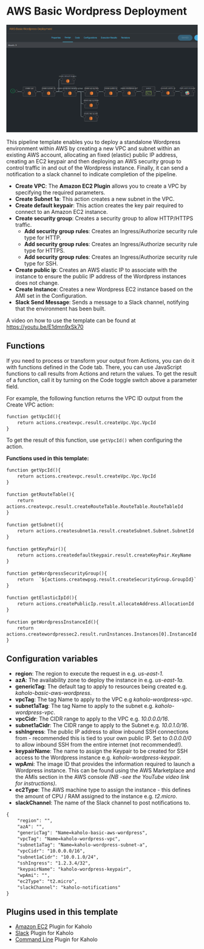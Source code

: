 # AWS Basic Wordpress Deployment

![AWS-Basic-Wordpress-Deployment](/AWS-Basic-Wordpress-Deployment/aws-basic-wordpress-deployment.png)

This pipeline template enables you to deploy a standalone Wordpress environment within AWS by creating a new VPC and subnet within an existing AWS account, allocating an fixed (elastic) public IP address, creating an EC2 keypair and then deploying an AWS security group to control traffic in and out of the Wordpress instance. Finally, it can send a notification to a slack channel to indicate completion of the pipeline.

* **Create VPC**: The **Amazon EC2 Plugin** allows you to create a VPC by specifying the required parameters.
* **Create Subnet 1a**: This action creates a new subnet in the VPC.
* **Create default keypair**: This action creates the key pair required to connect to an Amazon EC2 instance.
* **Create security group**: Creates a security group to allow HTTP/HTTPS traffic.
    * **Add security group rules**: Creates an Ingress/Authorize security rule type for HTTP.
    * **Add security group rules**: Creates an Ingress/Authorize security rule type for HTTPS.
    * **Add security group rules**: Creates an Ingress/Authorize security rule type for SSH.
* **Create public ip**: Creates an AWS elastic IP to associate with the instance to ensure the public IP address of the Wordpress instances does not change.
* **Create Instance**: Creates a new Wordpress EC2 instance based on the AMI set in the Configuration.
* **Slack Send Message**: Sends a message to a Slack channel, notifying that the environment has been built.

A video on how to use the template can be found at https://youtu.be/E1dmn9xSk70

## Functions

If you need to process or transform your output from Actions, you can do it with functions defined in the Code tab. There, you can use JavaScript functions to call results from Actions and return the values. To get the result of a function, call it by turning on the Code toggle switch above a parameter field.

For example, the following function returns the VPC ID output from the Create VPC action:
```
function getVpcId(){
    return actions.createvpc.result.createVpc.Vpc.VpcId
}
```

To get the result of this function, use ```getVpcId()``` when configuring the action. 

**Functions used in this template:**

```
function getVpcId(){
    return actions.createvpc.result.createVpc.Vpc.VpcId
}

function getRouteTable(){
    return actions.createvpc.result.createRouteTable.RouteTable.RouteTableId
}

function getSubnet(){
    return actions.createsubnet1a.result.createSubnet.Subnet.SubnetId
}

function getKeyPair(){
    return actions.createdefaultkeypair.result.createKeyPair.KeyName
}

function getWordpressSecurityGroup(){
    return  `${actions.createwpsg.result.createSecurityGroup.GroupId}`
}

function getElasticIpId(){
    return actions.createPublicIp.result.allocateAddress.AllocationId
}

function getWordpressInstanceId(){
    return actions.createwordpressec2.result.runInstances.Instances[0].InstanceId
}
```

## Configuration variables

* **region**: The region to execute the request in e.g. _us-east-1_.
* **azA**: The availability zone to deploy the instance in e.g. _us-east-1a_.
* **genericTag**: The default tag to apply to resources being created e.g. _kaholo-basic-aws-wordpress_.
* **vpcTag**: The tag Name to apply to the VPC e.g _kaholo-wordpress-vpc_.
* **subnet1aTag**: The tag Name to apply to the subnet e.g. _kaholo-wordpress-vpc_.
* **vpcCidr**: The CIDR range to apply to the VPC e.g. _10.0.0.0/16_.
* **subnet1aCidr**: The CIDR range to apply to the Subnet e.g. _10.0.1.0/16_.
* **sshIngress**: The public IP address to allow inbound SSH connections from - recommended this is tied to your own public IP. Set to _0.0.0.0/0_ to allow inbound SSH from the entire internet (not recommended!).
* **keypairName**: The name to assign the Keypair to be created for SSH access to the Wordpress instance e.g. _kaholo-wordpress-keypair_.
* **wpAmi**: The image ID that provides the information required to launch a Wordpress instance. This can be found using the AWS Marketplace and the AMIs section in the AWS console _(NB -see the YouTube video link for instructions)_.
* **ec2Type**: The AWS machine type to assign the instance - this defines the amount of CPU / RAM assigned to the instance e.g. _t2.micro_.
* **slackChannel**: The name of the Slack channel to post notifications to. 

```
{
    "region": "",
    "azA": "",
    "genericTag": "Name=kaholo-basic-aws-wordpress",
    "vpcTag": "Name=kaholo-wordpress-vpc",
    "subnet1aTag": "Name=kaholo-wordpress-subnet-a",
    "vpcCidr": "10.0.0.0/16",
    "subnet1aCidr": "10.0.1.0/24",
    "sshIngress": "1.2.3.4/32",
    "keypairName": "kaholo-wordpress-keypair",
    "wpAmi": "",
    "ec2Type": "t2.micro",
    "slackChannel": "kaholo-notifications"
}
```
## Plugins used in this template

* [Amazon EC2](https://github.com/Kaholo/kaholo-plugin-amazon-ec2) Plugin for Kaholo
* [Slack](https://github.com/Kaholo/kaholo-plugin-slack) Plugin for Kaholo
* [Command Line](https://github.com/Kaholo/kaholo-plugin-cmd) Plugin for Kaholo
